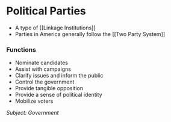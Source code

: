 # Political Parties
- A type of [[Linkage Institutions]] 
- Parties in America generally follow the [[Two Party System]]

### Functions
+ Nominate candidates
+ Assist with campaigns
+ Clarify issues and inform the public
+ Control the government
+ Provide tangible opposition
+ Provide a sense of political identity
+ Mobilize voters

*Subject: Government*